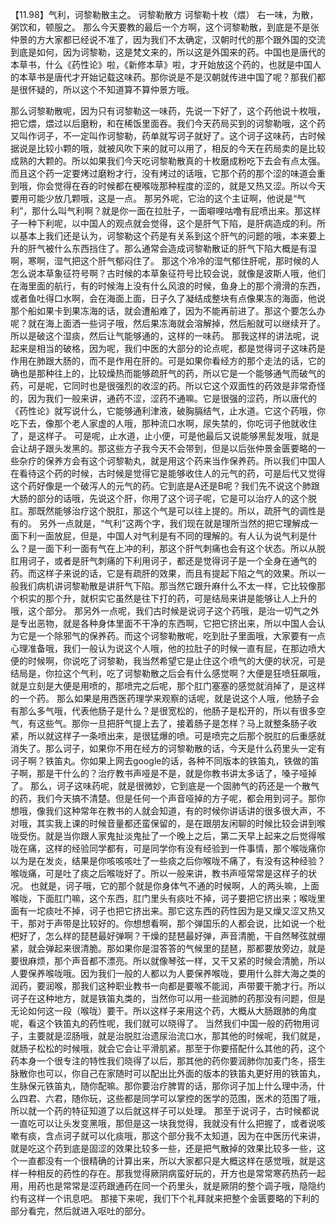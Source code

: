 【11.98】气利，诃黎勒散主之。
诃黎勒散方
诃黎勒十枚（煨）
右一味，为散，粥饮和，顿服之。
那么今天要教的最后一个方啊，这个诃黎勒散，到底是不是张仲景的方大家都已经说不准了，因为我们不太确定，汉朝时代的那个跟外国的交流到底是如何，因为诃黎勒，这是梵文来的，所以这是外国来的药。中国也是唐代的本草书，什么《药性论》啦，《新修本草》啦，才开始放这个药的，也就是中国人的本草书是唐代才开始记载这味药。那你说是不是汉朝就传进中国了呢？那我们都是很怀疑的，所以这个不知道算不算仲景方哦。

那么诃黎勒散呢，因为只有诃黎勒这一味药，先说一下好了，这个药他说十枚哦，把它煨，煨过以后磨粉，和在稀饭里面吞。我们今天药局买到的诃黎勒哦，这个药又叫作诃子，不一定叫作诃黎勒，药单就写诃子就好了。这个诃子这味药，古时候据说是比较小颗的哦，就被风吹下来的就可以用了，相反的今天在药局卖的是比较成熟的大颗的。所以如果我们今天吃诃黎勒散真的十枚磨成粉吃下去会有点太强。而且这个药一定要烤过磨粉才行，没有烤过的话哦，它那个药的那个涩的味道会重到哦，你会觉得在吞的时候都在梗喉咙那种程度的涩的，就是又热又涩。所以今天要用可能少放几颗哦，这是一点。
那另外呢，它治的这个主证啊，他说是“气利”，那什么叫气利啊？就是你一面在拉肚子，一面噼哩咕噜有屁喷出来。那这样子一种下利呢，以中国人的观点就会觉得，这个是肝气下陷，是肝病造成的利。所以基本上我们还是认为，诃黎勒这个药是有关系到这个肝气的问题的哦，本来要上升的肝气被什么东西挡住了。那么通常会造成诃黎勒散证的肝气下陷大概是有湿啊，寒啊，湿气把这个肝气郁闷住了。
那这个冷冷的湿气郁住肝呢，那时候的人怎么说本草象征符号啊？古时候的本草象征符号比较会说，就像是波斯人哦，他们在海里面的航行，有的时候海上没有什么风浪的时候，鱼身上的那个滑滑的东西，或者鱼吐得口水啊，会在海面上面，日子久了凝结成整块有点像果冻的海面，他说那个船如果卡到果冻海的话，就会遭船难了，因为不能再前进了。那这个要怎么办呢？就在海上面洒一些诃子哦，然后果冻海就会溶解掉，然后船就可以继续开了。所以是破这个湿痰，然后让气能够通的，这样的一味药。
那我这样的讲法呢，说起来是相当的破格，因为呢，我们中医的大部分的论点呢，都是觉得诃子这味药是作用在肺跟大肠的，而不是作用在肝的。可是如果你看经方的那个走法的话，它的确也是那种往上的，比较燥热而能够疏肝气的药，所以它是一个能够通气而破气的药，可是呢，它同时也是很强烈的收涩的药。所以它这个双面性的药效是非常奇怪的，因为我们一般来讲，通药不涩，涩药不通嘛。它是很强的涩药，所以唐代的《药性论》就写说什么，它能够通利津液，破胸膈结气，止水道。它这个药哦，你吃下去，像那个老人家虚的人哦，那种流口水啊，尿失禁的，你吃诃子他就收住了，是这样子。
可是呢，止水道，止小便，可是他最后又说能够黑髭发哦，就是会让胡子跟头发黑的。那这些方子我今天不会带到，但是以后张仲景金匮要略的一些杂疗的保养方会有这个诃黎勒丸，就是用这个药来当作保养药。所以我们中国人在看待这个药的时候，古时候是觉得它是能够收住人的元气的药，可是后代又觉得这个药好像是一个破泻人的元气的药。它到底是A还是B呢？我们先不说这个肺跟大肠的部分的话哦，先说这个肝，你用了这个诃子呢，它是可以治疗人的这个脱肛。那既然能够治疗这个脱肛，那这个气是可以往上提的。所以，疏肝气的调性是有的。
另外一点就是，“气利”这两个字，我们现在就是理所当然的把它理解成一面下利一面放屁，但是，中国人对气利是有不同的理解的。有人认为说气利是什么？是一面下利一面有气在上冲的利，那这个肝气刺痛也会有这个状态。所以从脱肛用诃子，或者是肝气刺痛的下利用诃子，都还是觉得诃子是一个全身在通气的药。而这样子来说的话，它是有疏肝的效果，而且有提起下陷之气的效果。所以一般我们病机讲诃黎勒散是讲肝气下陷。那当然它跟升麻什么不太一样，它比较像那个枳实的那个升，就枳实它虽然是往下打的药，可是结局来讲是能够让人上升的哦，这个部分。
那另外一点呢，我们古时候是说诃子这个药哦，是治一切气之外是专出恶物，就是各种身体里面不干净的东西啊，它把它挤出来，所以中国人会认为它是一个除邪气的保养药。而这个诃黎勒散呢，吃到肚子里面哦，大家要有一点心理准备哦，我们一般认为说这个人哦，他的拉肚子的时候一直有屁，在那边喷大便的时候啊，你说吃了诃黎勒，我当然希望它是止住这个喷气的大便的状况，可是结局是，你拉这个气利，吃了诃黎勒散之后会有什么感觉啊？大便是狂喷狂飙哦，就是立刻是大便是用喷的，那喷完之后呢，那个肛门塞塞的感觉就消掉了，是这样的一个药。
那么如果是用西医药理学来观察的话呢，就是说这个人哦，他肠子会有那么多气哦，代表他肠子是什么？是很宽松的，他肠子是松开的，所以有很多空气，有这些气。那你一旦把肝气提上去了，接着肠子是怎样？马上就整条肠子收紧，所以就这样子一条喷出来，是很猛爆的喷。可是喷完之后那个脱肛的后重感就消失了。那么诃子，如果你不用在经方的诃黎勒散的话，今天是什么药里头一定有诃子啊？铁笛丸。你如果上网去google的话，各种不同版本的铁笛丸，铁做的笛子啊，那是干什么的？治疗教书声哑是不是，就是你教书讲太多话了，嗓子哑掉了。
那么，诃子这味药呢，就是很微妙，它到底是一个固肺气的药还是一个散气的药，我们今天搞不清楚。但是任何一个声音哑掉的方子呢，都会用到诃子。那你想哦，像我们这种常年在教书的人就会知道，有的时候你讲话讲的很多很大声，不对哦，其实我上课的时候音量都还蛮保留的，是在跟朋友闲聊的时候比较会讲到喉咙受伤。就是当你跟人家鬼扯淡鬼扯了一个晚上之后，第二天早上起来之后觉得喉咙在痛，这样的经验同学都有，可是同学你有没有经验到一件事情，那个喉咙痛你以为是在发炎，结果是你咳咳咳吐了一些痰之后你喉咙不痛了，有没有这种经验？喉咙痛，可是吐了痰之后喉咙好了。所以一般来讲，教书声哑常常是这样子的状况。
也就是，诃子哦，它的那个就是你身体气不通的时候啊，人的两头嘛，上面喉咙，下面肛门嘛，这个东西，肛门里头有痰吐不掉，诃子要把它挤出来；喉咙里面有一坨痰吐不掉，诃子也把它挤出来。那它这东西的药性因为是又燥又涩又热又干，那对于声带是比较好的。你想想看啊，那个弹国乐的人都会说，比如说一个枇杷好了，怎么样的琵琶最好弹啊？干燥的琵琶最好弹，声音清脆，干自然琴弦就绷紧，就会弹起来很清脆。那如果你是湿答答的气候里的琵琶，那都要放旁边，就是要很麻烦，那个声音都不漂亮。所以就像琴弦一样，又干又紧的时候会清脆，所以人要保养喉咙哦。因为我们一般的人都以为人要保养喉咙，要用什么胖大海之类的润药，要润喉，那我们这种职业教书一向都是要喉不能润，声带要干脆才行。所以诃子在这种地方，就是铁笛丸类的，当然你可以用一些润肺的药那没有问题，但是无论如何这一段（喉咙）要干。所以这样子来用这个药，大概从大肠跟肺的角度呢，看这个铁笛丸的药性呢，我们就可以晓得了。
当然我们中国一般的药物用诃子，主要就是涩肠哦，就是治脱肛治遗尿治流口水，那其他的时候呢，我们就是，就肠子松松的时候哦，就会它会让平滑肌紧。那至于你要搭配什么其他的药，这个药本身一个很专注的特性我们晓得了以后，那其他的药你要润肺你加麦门冬，搭生脉散你也可以，你自己在家随时可以配出比外面的版本的铁笛丸更好用的铁笛丸，生脉保元铁笛丸，随你配嘛。那你要治疗脾胃的话，那你诃子加上什么理中汤，什么四君、六君，随你玩，这些都是同学可以掌控的医学的范围，医术的范围了哦，所以就一个药的特征知道了以后就这样子可以处理。
那至于说诃子，古时候都说一直吃可以让头发变黑哦，那但是这一块我觉得，我就没有什么把握了，或者说咳嗽有痰，含点诃子就可以化痰哦，那这个部分我不太知道，因为在中医历代来讲，就是吃这个药到底是固涩的效果比较多一些，还是把气散掉的效果比较多一些，这个一直都没有一个很精确的计算出来，所以大家都只是大概这样在感觉哦，就是这样一种相反的药性的存在。那我觉得厥阴病蛮好玩的，开方也是常常寒药热药一起用，用药也是常常是涩药跟通药在同一个药里头，就是厥阴的整个调子哦，隐隐约约有这样一个讯息吧。
那接下来呢，我们下个礼拜就来把整个金匮要略的下利的部分看完，然后就进入呕吐的部分。

